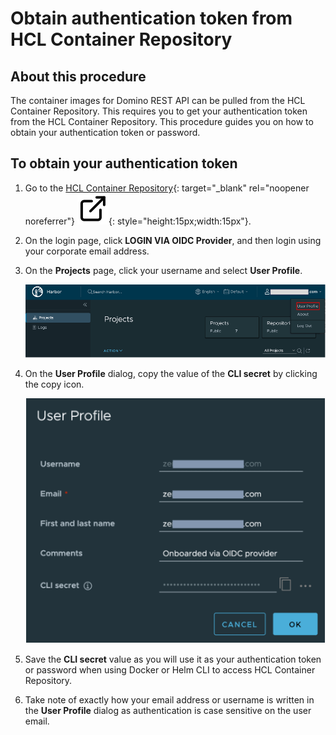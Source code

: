 # Obtain authentication token from HCL Container Repository

## About this procedure

The container images <!--and Helm charts-->for Domino REST API can be pulled from the HCL Container Repository. This requires you to get your authentication token from the HCL Container Repository. This procedure guides you on how to obtain your authentication token or password.

## To obtain your authentication token

1. Go to the [HCL Container Repository](https://hclcr.io/ "Opens a new tab"){: target="_blank" rel="noopener noreferrer"}&nbsp;![link image](../../assets/images/external-link.svg){: style="height:15px;width:15px"}.

2. On the login page, click **LOGIN VIA OIDC Provider**, and then login using your corporate email address.
3. On the **Projects** page, click your username and select **User Profile**.

    ![user profile](../../assets/images/harborproject.png)

4. On the **User Profile** dialog, copy the value of the **CLI secret** by clicking the copy icon.

    ![user profile dialog](../../assets/images/userprofile.png)

5. Save the **CLI secret** value as you will use it as your authentication token or password when using Docker or Helm CLI to access HCL Container Repository.
6. Take note of exactly how your email address or username is written in the **User Profile** dialog as authentication is case sensitive on the user email.

